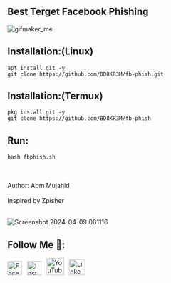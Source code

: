 ## Best Terget Facebook Phishing
![gifmaker_me](https://github.com/BD8KR3M/fb-phish/assets/57522482/83961a33-d83a-4934-b43d-0a5ba2ce6b8c)

## Installation:(Linux)
 ```
apt install git -y
git clone https://github.com/BD8KR3M/fb-phish.git
 ```
## Installation:(Termux)
 ```
pkg install git -y
git clone https://github.com/BD8KR3M/fb-phish
 ```

## Run:
 ```
bash fbphish.sh

 ```
<br><br>
Author: Abm Mujahid<br><br>
Inspired by Zpisher <br><br>






![Screenshot 2024-04-09 081116](https://github.com/BD8KR3M/fb-phish/assets/57522482/f04a565c-90b7-42cd-95a4-5c7aca19bc30)

## Follow Me 💋:
[<img src="https://github.com/dheereshagrwal/colored-icons/blob/master/public/icons/facebook/facebook.svg" alt="Facebook" width="32"/>](https://www.facebook.com/bd8kr3m) &nbsp;
[<img src="https://github.com/dheereshagrwal/colored-icons/blob/master/public/icons/instagram/instagram.svg" alt="Instagram" width="32"/>](https://www.instagram.com/Abm_Mujahid) &nbsp;
[<img src="https://github.com/dheereshagrwal/colored-icons/blob/master/public/icons/youtube/youtube.svg" alt="YouTube" width="39"/>](https://www.youtube.com/AbmMujahid) &nbsp;
[<img src="https://github.com/dheereshagrwal/colored-icons/blob/master/public/icons/linkedin/linkedin.svg" alt="LinkedIn" width="36"/>](https://www.linkedin.com/in/abmmujahid/)
